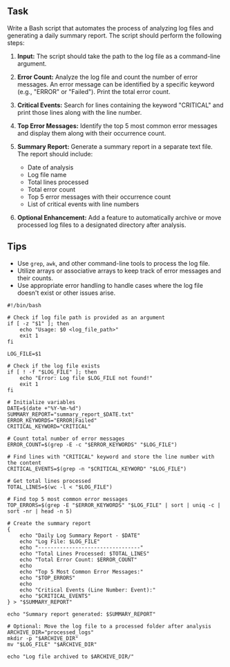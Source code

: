 ## Task

Write a Bash script that automates the process of analyzing log files and generating a daily summary report. The script should perform the following steps:

1. **Input:** The script should take the path to the log file as a command-line argument.

2. **Error Count:** Analyze the log file and count the number of error messages. An error message can be identified by a specific keyword (e.g., "ERROR" or "Failed"). Print the total error count.

3. **Critical Events:** Search for lines containing the keyword "CRITICAL" and print those lines along with the line number.

4. **Top Error Messages:** Identify the top 5 most common error messages and display them along with their occurrence count.

5. **Summary Report:** Generate a summary report in a separate text file. The report should include:
   - Date of analysis
   - Log file name
   - Total lines processed
   - Total error count
   - Top 5 error messages with their occurrence count
   - List of critical events with line numbers

6. **Optional Enhancement:** Add a feature to automatically archive or move processed log files to a designated directory after analysis.

## Tips

- Use `grep`, `awk`, and other command-line tools to process the log file.
- Utilize arrays or associative arrays to keep track of error messages and their counts.
- Use appropriate error handling to handle cases where the log file doesn't exist or other issues arise.

```
#!/bin/bash

# Check if log file path is provided as an argument
if [ -z "$1" ]; then
    echo "Usage: $0 <log_file_path>"
    exit 1
fi

LOG_FILE=$1

# Check if the log file exists
if [ ! -f "$LOG_FILE" ]; then
    echo "Error: Log file $LOG_FILE not found!"
    exit 1
fi

# Initialize variables
DATE=$(date +"%Y-%m-%d")
SUMMARY_REPORT="summary_report_$DATE.txt"
ERROR_KEYWORDS="ERROR|Failed"
CRITICAL_KEYWORD="CRITICAL"

# Count total number of error messages
ERROR_COUNT=$(grep -E -c "$ERROR_KEYWORDS" "$LOG_FILE")

# Find lines with "CRITICAL" keyword and store the line number with the content
CRITICAL_EVENTS=$(grep -n "$CRITICAL_KEYWORD" "$LOG_FILE")

# Get total lines processed
TOTAL_LINES=$(wc -l < "$LOG_FILE")

# Find top 5 most common error messages
TOP_ERRORS=$(grep -E "$ERROR_KEYWORDS" "$LOG_FILE" | sort | uniq -c | sort -nr | head -n 5)

# Create the summary report
{
    echo "Daily Log Summary Report - $DATE"
    echo "Log File: $LOG_FILE"
    echo "---------------------------------"
    echo "Total Lines Processed: $TOTAL_LINES"
    echo "Total Error Count: $ERROR_COUNT"
    echo
    echo "Top 5 Most Common Error Messages:"
    echo "$TOP_ERRORS"
    echo
    echo "Critical Events (Line Number: Event):"
    echo "$CRITICAL_EVENTS"
} > "$SUMMARY_REPORT"

echo "Summary report generated: $SUMMARY_REPORT"

# Optional: Move the log file to a processed folder after analysis
ARCHIVE_DIR="processed_logs"
mkdir -p "$ARCHIVE_DIR"
mv "$LOG_FILE" "$ARCHIVE_DIR"

echo "Log file archived to $ARCHIVE_DIR/"


```
